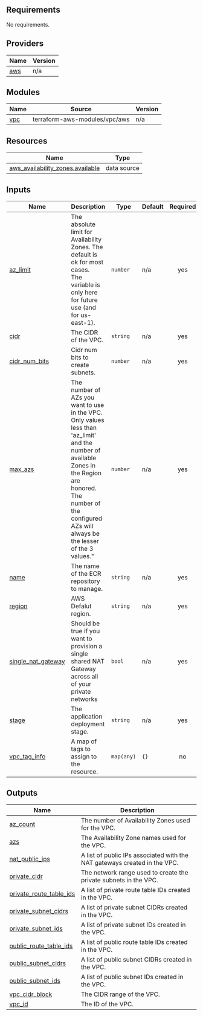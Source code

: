 <!-- BEGIN_TF_DOCS -->
## Requirements

No requirements.

## Providers

| Name | Version |
|------|---------|
| <a name="provider_aws"></a> [aws](#provider\_aws) | n/a |

## Modules

| Name | Source | Version |
|------|--------|---------|
| <a name="module_vpc"></a> [vpc](#module\_vpc) | terraform-aws-modules/vpc/aws | n/a |

## Resources

| Name | Type |
|------|------|
| [aws_availability_zones.available](https://registry.terraform.io/providers/hashicorp/aws/latest/docs/data-sources/availability_zones) | data source |

## Inputs

| Name | Description | Type | Default | Required |
|------|-------------|------|---------|:--------:|
| <a name="input_az_limit"></a> [az\_limit](#input\_az\_limit) | The absolute limit for Availability Zones. The default is ok for most cases.<br>The variable is only here for future use (and for us-east-1). | `number` | n/a | yes |
| <a name="input_cidr"></a> [cidr](#input\_cidr) | The CIDR of the VPC. | `string` | n/a | yes |
| <a name="input_cidr_num_bits"></a> [cidr\_num\_bits](#input\_cidr\_num\_bits) | Cidr num bits to create subnets. | `number` | n/a | yes |
| <a name="input_max_azs"></a> [max\_azs](#input\_max\_azs) | The number of AZs you want to use in the VPC. Only values less than 'az\_limit' and the number of available Zones in the Region are honored.<br>The number of the configured AZs will always be the lesser of the 3 values." | `number` | n/a | yes |
| <a name="input_name"></a> [name](#input\_name) | The name of the ECR repository to manage. | `string` | n/a | yes |
| <a name="input_region"></a> [region](#input\_region) | AWS Defalut region. | `string` | n/a | yes |
| <a name="input_single_nat_gateway"></a> [single\_nat\_gateway](#input\_single\_nat\_gateway) | Should be true if you want to provision a single shared NAT Gateway across all of your private networks | `bool` | n/a | yes |
| <a name="input_stage"></a> [stage](#input\_stage) | The application deployment stage. | `string` | n/a | yes |
| <a name="input_vpc_tag_info"></a> [vpc\_tag\_info](#input\_vpc\_tag\_info) | A map of tags to assign to the resource. | `map(any)` | `{}` | no |

## Outputs

| Name | Description |
|------|-------------|
| <a name="output_az_count"></a> [az\_count](#output\_az\_count) | The number of  Availability Zones used for the VPC. |
| <a name="output_azs"></a> [azs](#output\_azs) | The Availability Zone names used for the VPC. |
| <a name="output_nat_public_ips"></a> [nat\_public\_ips](#output\_nat\_public\_ips) | A list of public IPs associated with the NAT gateways created in the VPC. |
| <a name="output_private_cidr"></a> [private\_cidr](#output\_private\_cidr) | The network range used to create the private subnets in the VPC. |
| <a name="output_private_route_table_ids"></a> [private\_route\_table\_ids](#output\_private\_route\_table\_ids) | A list of private route table IDs created in the VPC. |
| <a name="output_private_subnet_cidrs"></a> [private\_subnet\_cidrs](#output\_private\_subnet\_cidrs) | A list of private subnet CIDRs created in the VPC. |
| <a name="output_private_subnet_ids"></a> [private\_subnet\_ids](#output\_private\_subnet\_ids) | A list of private subnet IDs created in the VPC. |
| <a name="output_public_route_table_ids"></a> [public\_route\_table\_ids](#output\_public\_route\_table\_ids) | A list of public route table IDs created in the VPC. |
| <a name="output_public_subnet_cidrs"></a> [public\_subnet\_cidrs](#output\_public\_subnet\_cidrs) | A list of public subnet CIDRs created in the VPC. |
| <a name="output_public_subnet_ids"></a> [public\_subnet\_ids](#output\_public\_subnet\_ids) | A list of public subnet IDs created in the VPC. |
| <a name="output_vpc_cidr_block"></a> [vpc\_cidr\_block](#output\_vpc\_cidr\_block) | The CIDR range of the VPC. |
| <a name="output_vpc_id"></a> [vpc\_id](#output\_vpc\_id) | The ID of the VPC. |
<!-- END_TF_DOCS -->